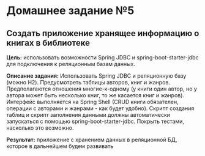 # Домашнее задание №5
## Создать приложение хранящее информацию о книгах в библиотеке

**Цель:** использовать возможности Spring JDBC и spring-boot-starter-jdbc для подключения к реляционным базам данных.

**Описание задания:**
Использовать Spring JDBC и реляционную базу (можно H2).
Предусмотреть таблицы авторов, книг и жанров.
Предполагаются отношения многие-к-одному (у книги один автор, но у автора может быть несколько книг, то же касается
книг и жанров).
Интерфейс выполняется на Spring Shell (CRUD книги обязателен, операции с авторами и жанрами - как будет удобно).
Скрипт создания таблиц и скрипт заполнения данными должны автоматически запускаться с помощью spring-boot-starter-jdbc.
Покрыть тестами, насколько это возможно.

**Результат:** приложение с хранением данных в реляционной БД, которое в дальнейшем будем развивать